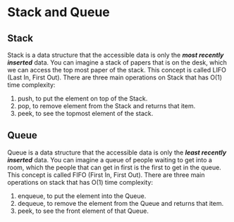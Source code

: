 # Stack and Queue

## Stack

Stack is a data structure that the accessible data is only the **_most recently inserted_** data. You can imagine a stack of papers that is on the desk, which we can access the top most paper of the stack. This concept is called LIFO (Last In, First Out). There are three main operations on Stack that has O(1) time complexity:

1. push, to put the element on top of the Stack.
2. pop, to remove element from the Stack and returns that item.
3. peek, to see the topmost element of the stack.

## Queue

Queue is a data structure that the accessible data is only the **_least recently inserted_** data. You can imagine a queue of people waiting to get into a room, which the people that can get in first is the first to get in the queue. This concept is called FIFO (First In, First Out). There are three main operations on stack that has O(1) time complexity:

1. enqueue, to put the element into the Queue.
2. dequeue, to remove the element from the Queue and returns that item.
3. peek, to see the front element of that Queue.
